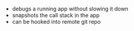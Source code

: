 - debugs a running app without slowing it down
- snapshots the call stack in the app
- can be hooked into remote git repo